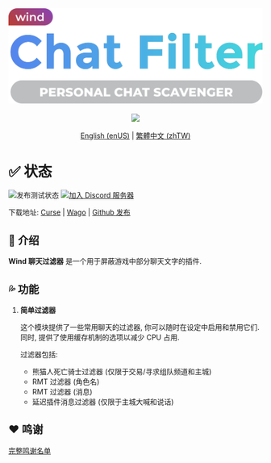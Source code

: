 <div align="center">
<img width="512" src="Title.svg"/><br><br>
<img src="https://img.shields.io/badge/版本-1.0.2-green.svg?longCache=true&style=for-the-badge"/>

[English (enUS)](README.md) | [繁體中文 (zhTW)](README_zhTW.md)
</div>

# ✅ 状态

![发布测试状态](https://img.shields.io/github/actions/workflow/status/fang2hou/WindChatFilter/publish_stable.yml?branch=1.0.2) [![加入 Discord 服务器](https://img.shields.io/badge/Wind%20Plugins-加入-grey.svg?longCache=true&color=7289DA&logo=discord)](https://discord.gg/SPqB72z7TK)

下载地址: [Curse](https://www.curseforge.com/wow/addons/wind-chat-filter-wcf) | [Wago](https://addons.wago.io/addons/windchatfilter) | [Github 发布](https://github.com/fang2hou/WindChatFilter/releases)

## 🌟 介绍

**Wind 聊天过滤器** 是一个用于屏蔽游戏中部分聊天文字的插件.

## 💦 功能

1. **简单过滤器**

    这个模块提供了一些常用聊天的过滤器, 你可以随时在设定中启用和禁用它们.  
    同时, 提供了使用缓存机制的选项以减少 CPU 占用.

    过滤器包括:
    - 熊猫人死亡骑士过滤器 (仅限于交易/寻求组队频道和主城)
    - RMT 过滤器 (角色名)
    - RMT 过滤器 (消息)
    - 延迟插件消息过滤器 (仅限于主城大喊和说话)

## ❤️ 鸣谢

[完整鸣谢名单](CREDITS.md)
